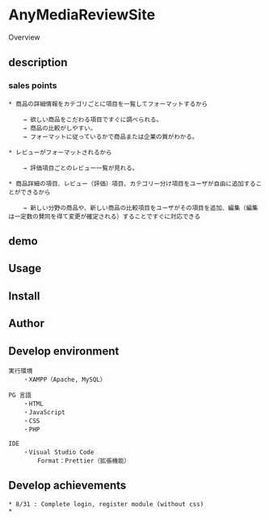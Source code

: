 # AnyMediaReviewSite

Overview

## description

### sales points

    * 商品の詳細情報をカテゴリごとに項目を一覧してフォーマットするから

        → 欲しい商品をこだわる項目ですぐに調べられる。
        → 商品の比較がしやすい。
        → フォーマットに従っているかで商品または企業の質がわかる。

    * レビューがフォーマットされるから

        → 評価項目ごとのレビュー一覧が見れる。

    * 商品詳細の項目、レビュー（評価）項目、カテゴリー分け項目をユーザが自由に追加することができるから

        → 新しい分野の商品や、新しい商品の比較項目をユーザがその項目を追加、編集（編集は一定数の賛同を得て変更が確定される）することですぐに対応できる

## demo

## Usage

## Install

## Author

## Develop environment

    実行環境
        ・XAMPP（Apache, MySQL）

    PG 言語
        ・HTML
        ・JavaScript
        ・CSS
        ・PHP

    IDE
        ・Visual Studio Code
            Format：Prettier（拡張機能）

## Develop achievements

    * 8/31 : Complete login, register module (without css)
    *

